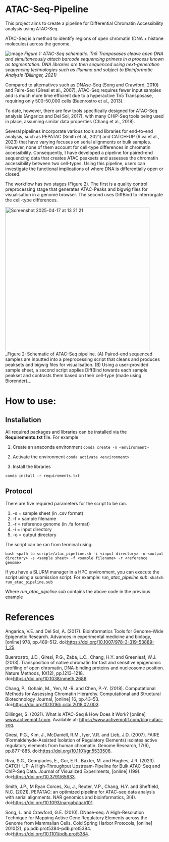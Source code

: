 # ATAC-Seq-Pipeline
This project aims to create a pipeline for Differential Chromatin Accessibility analysis using ATAC-Seq. 

ATAC-Seq is a method to identify regions of open chromatin (DNA + histone molecules) across the genome. 

![image](https://github.com/user-attachments/assets/6b1cd157-c989-42ed-996e-b6d9a320b5a6)
_Figure 1: ATAC-Seq schematic. Tn5 Tranposases cleave open DNA and simultaneously attach barcode sequencing primers in a process known as tagmentation. DNA libraries are then sequenced using next-generation sequencing technologies such as Illumina and subject to Bioinformatic Analysis (Dillinger, 2021)_

Compared to alternatives such as DNAse-Seq (Song and Crawford, 2010) and Faire-Seq (Giresi et al., 2007), ATAC-Seq requires fewer input samples and is much more time efficient due to a hyperactive Tn5 Transposase, requiring only 500-50,000 cells (Buenrostro et al., 2013).

To date, however, there are few tools specifically designed for ATAC-Seq analysis (Angarica and Del Sol, 2017), with many CHiP-Seq tools being used in place, assuming similar data properties (Chang et al., 2018). 

Several pipelines incorporate various tools and libraries for end-to-end analysis, such as PEPATAC (Smith et al., 2021) and CATCH-UP (Riva et al., 2023) that have varying focuses on serial alignments or bulk samples. However, none of them account for cell-type differences in chromatin accessibility. Consequently, I have developed a pipeline for paired-end sequencing data that creates ATAC peaksets and assesses the chromatin accessibility between two cell-types. Using this pipeline, users can investigate the functional implications of where DNA is differentially open or closed.

The workflow has two stages (Figure 2). The first is a quality control preprocessing stage that generates ATAC-Peaks and bigwig files for visualisation in a genome browser. The second uses DiffBind to interrorgate the cell-type differences. 

<img width="457" alt="Screenshot 2025-04-17 at 13 21 21" src="https://github.com/user-attachments/assets/2bf93d83-18a5-47ec-a49c-94f28986704c" />
_Figure 2: Schematic of ATAC-Seq pipeline. (A) Paired-end sequenced samples are inputted into a preprocessing script that cleans and produces peaksets and bigwig files for visualisation. (B) Using a user-provided sample sheet,  a second script applies DiffBind towards each sample peakset and contrasts them based on their cell-type (made using Biorender)._



# How to use: 

## Installation
All required packages and libraries can be installed via the **Requirements.txt** file. For example

1. Create an anaconda environment
``` conda create -n <environment> ```

2. Activate the environment
``` conda activate <environment> ```

3. Install the libraries

``` conda install -r requirements.txt  ```


## Protocol 

There are five required parameters for the script to be ran. 
1. -s = sample sheet (in .csv format)
2. -f = sample filename
3. -r = reference genome (in .fa format)
4. -i = input directory
5. -o = output directory


The script can be ran from terminal using:

``` bash <path to script>/atac_pipeline.sh -i <input directory> -o <output directory> -s <sample sheet> -f <sample filename> -r <reference genome> ``` 

If you have a SLURM manager in a HPC environment, you can execute the script using a submission script. For example: _run_atac_pipeline.sub_:
```sbatch run_atac_pipeline.sub```

Where _run_atac_pipeline.sub_ contains the above code in the previous example

# References
Angarica, V.E. and Del Sol, A. (2017). Bioinformatics Tools for Genome-Wide Epigenetic Research. Advances in experimental medicine and biology, [online] 978, pp.489–512. doi:https://doi.org/10.1007/978-3-319-53889-1_25.

Buenrostro, J.D., Giresi, P.G., Zaba, L.C., Chang, H.Y. and Greenleaf, W.J. (2013). Transposition of native chromatin for fast and sensitive epigenomic profiling of open chromatin, DNA-binding proteins and nucleosome position. Nature Methods, 10(12), pp.1213–1218. doi:https://doi.org/10.1038/nmeth.2688.

Chang, P., Gohain, M., Yen, M.-R. and Chen, P.-Y. (2018). Computational Methods for Assessing Chromatin Hierarchy. Computational and Structural Biotechnology Journal, [online] 16, pp.43–53. doi:https://doi.org/10.1016/j.csbj.2018.02.003.

Dillinger, S. (2021). What is ATAC-Seq & How Does it Work? [online] www.activemotif.com. Available at: https://www.activemotif.com/blog-atac-seq.

Giresi, P.G., Kim, J., McDaniell, R.M., Iyer, V.R. and Lieb, J.D. (2007). FAIRE (Formaldehyde-Assisted Isolation of Regulatory Elements) isolates active regulatory elements from human chromatin. Genome Research, 17(6), pp.877–885. doi:https://doi.org/10.1101/gr.5533506.

Riva, S.G., Georgiades, E., Gur, E.R., Baxter, M. and Hughes, J.R. (2023). CATCH-UP: A High-Throughput Upstream-Pipeline for Bulk ATAC-Seq and ChIP-Seq Data. Journal of Visualized Experiments, [online] (199). doi:https://doi.org/10.3791/65633.

Smith, J.P., M Ryan Corces, Xu, J., Reuter, V.P., Chang, H.Y. and Sheffield, N.C. (2021). PEPATAC: an optimized pipeline for ATAC-seq data analysis with serial alignments. NAR genomics and bioinformatics, 3(4). doi:https://doi.org/10.1093/nargab/lqab101.

Song, L. and Crawford, G.E. (2010). DNase-seq: A High-Resolution Technique for Mapping Active Gene Regulatory Elements across the Genome from Mammalian Cells. Cold Spring Harbor Protocols, [online] 2010(2), pp.pdb.prot5384–pdb.prot5384. doi:https://doi.org/10.1101/pdb.prot5384.


